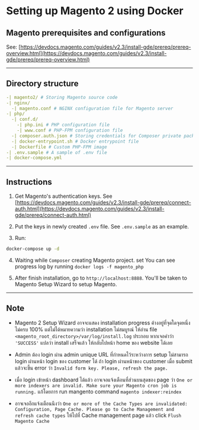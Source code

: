# Setting up Magento 2 using Docker

## Magento prerequisites and configurations

See: [https://devdocs.magento.com/guides/v2.3/install-gde/prereq/prereq-overview.html](https://devdocs.magento.com/guides/v2.3/install-gde/prereq/prereq-overview.html)

---

## Directory structure

```yml
-| magento2/ # Storing Magento source code
-| nginx/
  -| magento.conf # NGINX configuration file for Magento server
-| php/
  -| conf.d/
    -| php.ini # PHP configuration file
    -| www.conf # PHP-FPM configuration file
  -| composer.auth.json # Storing credentials for Composer private package of Magento
  -| docker-entrypoint.sh # Docker entrypoint file
  -| Dockerfile # Custom PHP-FPM image
-| .env.sample # A sample of .env file
-| docker-compose.yml
```

---

## Instructions

1. Get Magento's authentication keys. See [https://devdocs.magento.com/guides/v2.3/install-gde/prereq/connect-auth.html](https://devdocs.magento.com/guides/v2.3/install-gde/prereq/connect-auth.html)

2. Put the keys in newly created `.env` file. See `.env.sample` as an example.

3. Run:

```bash
docker-compose up -d
```

4. Waiting while `Composer` creating Magento project. set You can see progress log by running `docker logs -f magento_php`

5. After finish installation, go to `http://localhost:8888`. You'll be taken to Magento Setup Wizard to setup Magento.

---

## Note

- Magento 2 Setup Wizard อาจจะแสดง installation progress ค้างอยู่ที่จุดใดจุดหนึ่ง ไม่ครบ 100% แต่ไม่ได้หมายความว่า installation ไม่สมบูรณ์ ให้อ่าน file `<magento_root_directory>/var/log/install.log` ประกอบ หากเจอคำว่า `'SUCCESS'` แปลว่า install เสร็จแล้ว ให้กลับไปหน้า home ของ website ได้เลย

- Admin ต้อง login ผ่าน admin unique URL ที่กำหนดไว้ระหว่างการ setup ไม่สามารถ login ผ่านหน้า login ของ customer ได้ ถ้า login ผ่านหน้าของ customer เมื่อ submit แล้วจะขึ้น error ว่า `Invalid form key. Please, refresh the page.`

- เมื่อ login เข้าหน้า dashboard ได้แล้ว อาจเจอแจ้งเตือนที่ส่วนบนสุดของ page ว่า `One or more indexers are invalid. Make sure your Magento cron job is running.` แก้โดยการ run mangento command `magento indexer:reindex`

- อาจเจออีกแจ้งเตือนนึงว่า `One or more of the Cache Types are invalidated: Configuration, Page Cache. Please go to Cache Management and refresh cache types` ให้ไปที่ Cache management page แล้ว click `Flush Magento Cache`
